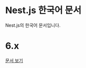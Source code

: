 # Nest.js 한국어 문서

Nest.js의 한국어 문서입니다.

# 6.x
[문서 보기](https://shin-jaeheon.github.io/docs-nestjs-kr/#/)
